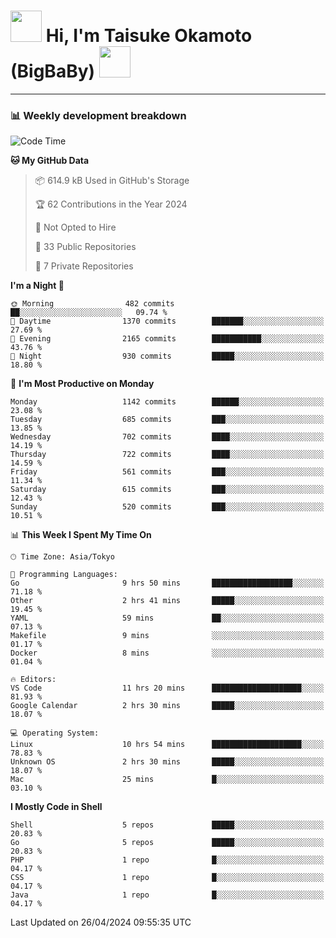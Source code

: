 <!-- Title -->
<h1>
    <img src="https://media.tenor.com/TlyRveJkgo4AAAAi/cloud-cloud-strife.gif" width="50"/> 
    Hi, I'm Taisuke Okamoto (BigBaBy) 
    <img src="https://media.tenor.com/TlyRveJkgo4AAAAi/cloud-cloud-strife.gif" width="50"/>
</h1>

---

<h3> 📊 Weekly development breakdown </h3>
<!-- waka-readme-stats -->

<!--START_SECTION:waka-->
![Code Time](http://img.shields.io/badge/Code%20Time-1%2C743%20hrs%2012%20mins-blue)

**🐱 My GitHub Data** 

> 📦 614.9 kB Used in GitHub's Storage 
 > 
> 🏆 62 Contributions in the Year 2024
 > 
> 🚫 Not Opted to Hire
 > 
> 📜 33 Public Repositories 
 > 
> 🔑 7 Private Repositories 
 > 
**I'm a Night 🦉** 

```text
🌞 Morning                482 commits         ██░░░░░░░░░░░░░░░░░░░░░░░   09.74 % 
🌆 Daytime                1370 commits        ███████░░░░░░░░░░░░░░░░░░   27.69 % 
🌃 Evening                2165 commits        ███████████░░░░░░░░░░░░░░   43.76 % 
🌙 Night                  930 commits         █████░░░░░░░░░░░░░░░░░░░░   18.80 % 
```
📅 **I'm Most Productive on Monday** 

```text
Monday                   1142 commits        ██████░░░░░░░░░░░░░░░░░░░   23.08 % 
Tuesday                  685 commits         ███░░░░░░░░░░░░░░░░░░░░░░   13.85 % 
Wednesday                702 commits         ████░░░░░░░░░░░░░░░░░░░░░   14.19 % 
Thursday                 722 commits         ████░░░░░░░░░░░░░░░░░░░░░   14.59 % 
Friday                   561 commits         ███░░░░░░░░░░░░░░░░░░░░░░   11.34 % 
Saturday                 615 commits         ███░░░░░░░░░░░░░░░░░░░░░░   12.43 % 
Sunday                   520 commits         ███░░░░░░░░░░░░░░░░░░░░░░   10.51 % 
```


📊 **This Week I Spent My Time On** 

```text
🕑︎ Time Zone: Asia/Tokyo

💬 Programming Languages: 
Go                       9 hrs 50 mins       ██████████████████░░░░░░░   71.18 % 
Other                    2 hrs 41 mins       █████░░░░░░░░░░░░░░░░░░░░   19.45 % 
YAML                     59 mins             ██░░░░░░░░░░░░░░░░░░░░░░░   07.13 % 
Makefile                 9 mins              ░░░░░░░░░░░░░░░░░░░░░░░░░   01.17 % 
Docker                   8 mins              ░░░░░░░░░░░░░░░░░░░░░░░░░   01.04 % 

🔥 Editors: 
VS Code                  11 hrs 20 mins      ████████████████████░░░░░   81.93 % 
Google Calendar          2 hrs 30 mins       █████░░░░░░░░░░░░░░░░░░░░   18.07 % 

💻 Operating System: 
Linux                    10 hrs 54 mins      ████████████████████░░░░░   78.83 % 
Unknown OS               2 hrs 30 mins       █████░░░░░░░░░░░░░░░░░░░░   18.07 % 
Mac                      25 mins             █░░░░░░░░░░░░░░░░░░░░░░░░   03.10 % 
```

**I Mostly Code in Shell** 

```text
Shell                    5 repos             █████░░░░░░░░░░░░░░░░░░░░   20.83 % 
Go                       5 repos             █████░░░░░░░░░░░░░░░░░░░░   20.83 % 
PHP                      1 repo              █░░░░░░░░░░░░░░░░░░░░░░░░   04.17 % 
CSS                      1 repo              █░░░░░░░░░░░░░░░░░░░░░░░░   04.17 % 
Java                     1 repo              █░░░░░░░░░░░░░░░░░░░░░░░░   04.17 % 
```




 Last Updated on 26/04/2024 09:55:35 UTC
<!--END_SECTION:waka-->
